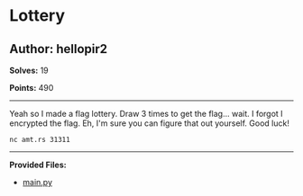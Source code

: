 # Lottery

## Author: hellopir2

**Solves:** 19

**Points:** 490

---

Yeah so I made a flag lottery. Draw 3 times to get the flag... wait. I forgot I encrypted the flag. Eh, I'm sure you can figure that out yourself. Good luck!

`nc amt.rs 31311`

---

**Provided Files:**

- [main.py](./main.py)
